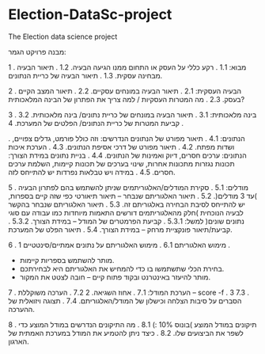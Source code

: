 # Election-DataSc-project
The Election data science project 

מבנה פרויקט הגמר:



1
. מבוא:
1.1
. רקע כללי על העסק או התחום ממנו הגיעה הבעיה.
1.2
. תיאור הבעיה מבחינה עסקית.
1.3
. תיאור הבעיה של כריית הנתונים.


2
. הבעיה העסקית:
2.1
. תיאור הבעיה במונחים עסקיים.
2.2
. תיאור המצב הקיים בעסק.
2.3
. מה המטרות העסקיות / למה צריך את הפתרון של הבינה המלאכותית?


3
. בינה מלאכותית:
3.1
. תיאור הבעיה במונחים של כריית נתונים/ בינה מלאכותית.
3.2
. קביעת המטרות של כריית הנתונים/ הפלטים של המערכת.
4


. הנתונים:
4.1
. תיאור מפורט של הנתונים הנדרשים: וזה כולל פורמט, גדלים צפויים, ושדות
מפתח.
4.2
. תיאור מפורט של דרכי אסיפת הנתונים.
4.3
. הערכת איכות הנתונים: ערכים חסרים, דיוק ואמינות של הנתונים.
4.4
. בניית נתונים במידת הצורך: תכונות נגזרות מתכונות אחרות, שינוי בערכים של
תכונות קיימות, השלמת ערכים חסרים.
4.5
. במידה ויש טבלאות נפרדות יש להתייחס לזה.


5
. מודלים:
5.1
. סקירת המודלים/האלגוריתמים שניתן להשתמש בהם לפתרון הבעיה )עד 3
מודלים(.
5.2
. תיאור האלגוריתם שנבחר – תיאור תיאורטי כפי שזה קיים בספרות, יש להתייחס
לסיבת הבחירה באלגוריתם זה.
5.3
. תיאור האלגוריתם שנבחר בהקשר לבעיה הנוכחית )חלק מהאלגוריתמים דורשים
התאמות מיוחדות כמו עבודה עם סוגי נתונים שונים( למשל:
5.3.1
. קביעת הפרמטרים של המודל – במידת הצורך.
5.3.2
. קביעת/תיאור פונקציית מרחק – במידת הצורך.
5.4
. תיאור הפלט של המערכת.


6
. מימוש האלגוריתם
6.1
. מימוש האלגוריתם על נתונים אמתיים/סינטטיים 1 .
- מותר להשתמש בספריות קיימות.
- בחירת הכלי שתשתמשו בו כדי להמחיש את האלגוריתם היא לבחירתכם.
- מותר להיעזר באינטרנט ובקוד פתוח קיים – חובה לצטט את המקור.


7
. הערכת המודל:
7.1
. אחוז השגיאה. 2
7.2
. הערכה משוקללת – score -f . 3
7.3
. הסברים על סיבות הצלחה וכישלון של המודל/האלגוריתם.
7.4
. תצוגה ויזואלית של ההערכה.

8
. תיקונים במודל המוצע )בונוס 10% :)
8.1
. מה התיקונים הנדרשים במודל המוצע כדי לשפר את הביצועים שלו.
8.2
. כיצד ניתן להטמיע את המודל במערכת האמתית של הארגון.
